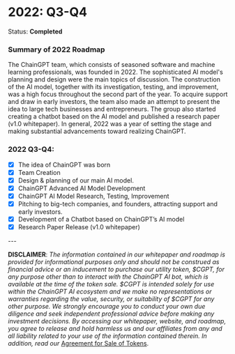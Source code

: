 # 2022: Q3-Q4

Status: **Completed**

### Summary of 2022 Roadmap

The ChainGPT team, which consists of seasoned software and machine learning professionals, was founded in 2022. The sophisticated AI model's planning and design were the main topics of discussion. The construction of the AI model, together with its investigation, testing, and improvement, was a high focus throughout the second part of the year. To acquire support and draw in early investors, the team also made an attempt to present the idea to large tech businesses and entrepreneurs. The group also started creating a chatbot based on the AI model and published a research paper (v1.0 whitepaper). In general, 2022 was a year of setting the stage and making substantial advancements toward realizing ChainGPT.

### 2022 Q3-Q4:

* [x] The idea of ChainGPT was born
* [x] Team Creation
* [x] Design & planning of our main AI model.
* [x] ChainGPT Advanced AI Model Development
* [x] ChainGPT AI Model Research, Testing, Improvement
* [x] Pitching to big-tech companies, and founders, attracting support and early investors.
* [x] Development of a Chatbot based on ChainGPT’s AI model
* [x] Research Paper Release (v1.0 whitepaper)&#x20;

\---

**DISCLAIMER**: _The information contained in our whitepaper and roadmap is provided for informational purposes only and should not be construed as financial advice or an inducement to purchase our utility token, $CGPT, for any purpose other than to interact with the ChainGPT AI bot, which is available at the time of the token sale. $CGPT is intended solely for use within the ChainGPT AI ecosystem and we make no representations or warranties regarding the value, security, or suitability of $CGPT for any other purpose. We strongly encourage you to conduct your own due diligence and seek independent professional advice before making any investment decisions. By accessing our whitepaper, website, and roadmap, you agree to release and hold harmless us and our affiliates from any and all liability related to your use of the information contained therein.  In addition, read our_ [Agreement for Sale of Tokens](https://www.chaingpt.org/licences).
